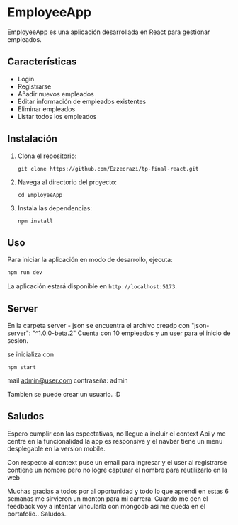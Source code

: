 # EmployeeApp

EmployeeApp es una aplicación desarrollada en React para gestionar empleados.

## Características
- Login
- Registrarse
- Añadir nuevos empleados
- Editar información de empleados existentes
- Eliminar empleados
- Listar todos los empleados

## Instalación

1. Clona el repositorio:
    ```
    git clone https://github.com/Ezzeorazi/tp-final-react.git
    ```
2. Navega al directorio del proyecto:
    ```
    cd EmployeeApp
    ```
3. Instala las dependencias:
    ```
    npm install
    ```

## Uso

Para iniciar la aplicación en modo de desarrollo, ejecuta:
```bash
npm run dev
```
La aplicación estará disponible en `http://localhost:5173`.

## Server

En la carpeta server - json se encuentra el archivo creadp con "json-server": "^1.0.0-beta.2" 
Cuenta con 10 empleados y un user para el inicio de sesion.

se inicializa con 
```
npm start
```
mail admin@user.com
contraseña: admin

Tambien se puede crear un usuario. :D

## Saludos

Espero cumplir con las espectativas, no llegue a incluir el context Api y me centre en la funcionalidad la app es responsive y  el navbar tiene un menu desplegable en la version mobile.

Con respecto al context puse un email para ingresar y el user al registrarse contiene un nombre pero no logre capturar el nombre para reutilizarlo en la web 

Muchas gracias a todos por al oportunidad y todo lo que aprendi en estas 6 semanas me sirvieron un monton para mi carrera.
Cuando me den el feedback voy a intentar vincularla con mongodb asi me queda en el portafolio.. Saludos..
